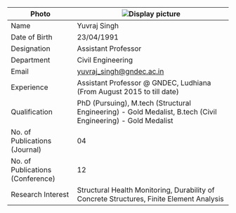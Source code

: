 
| Photo | ![Display picture](https://yuvrajsingh2304.github.io/Profile/Faculty/Photos/uv.png) 
| ------ | -------- |
| Name | Yuvraj Singh |
| Date of Birth | 23/04/1991 |
| Designation | Assistant Professor |
| Department | Civil Engineering |
| Email | yuvraj_singh@gndec.ac.in |
| Experience | Assistant Professor @ GNDEC, Ludhiana (From August 2015 to till date) |
| Qualification | PhD (Pursuing), M.tech (Structural Engineering) - Gold Medalist, B.tech (Civil Engineering) - Gold Medalist |
| No. of Publications (Journal) | 04 |
| No. of Publications (Conference) | 12 |
| Research Interest | Structural Health Monitoring, Durability of Concrete Structures, Finite Element Analysis |
